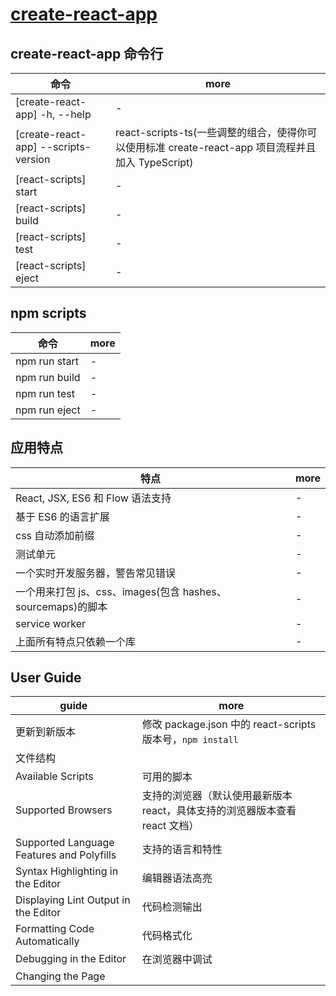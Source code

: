# [create-react-app](https://github.com/facebook/create-react-app)

## create-react-app 命令行

| 命令                                 | more                                                                                              |
| ------------------------------------ | ------------------------------------------------------------------------------------------------- |
| [create-react-app] -h, --help        | -                                                                                                 |
| [create-react-app] --scripts-version | react-scripts-ts(一些调整的组合，使得你可以使用标准 create-react-app 项目流程并且加入 TypeScript) |
| [react-scripts] start                | -                                                                                                 |
| [react-scripts] build                | -                                                                                                 |
| [react-scripts] test                 | -                                                                                                 |
| [react-scripts] eject                | -                                                                                                 |

## npm scripts

| 命令          | more |
| ------------- | ---- |
| npm run start | -    |
| npm run build | -    |
| npm run test  | -    |
| npm run eject | -    |

## 应用特点

| 特点                                                        | more |
| ----------------------------------------------------------- | ---- |
| React, JSX, ES6 和 Flow 语法支持                            | -    |
| 基于 ES6 的语言扩展                                         | -    |
| css 自动添加前缀                                            | -    |
| 测试单元                                                    | -    |
| 一个实时开发服务器，警告常见错误                            | -    |
| 一个用来打包 js、css、images(包含 hashes、sourcemaps)的脚本 | -    |
| service worker                                              | -    |
| 上面所有特点只依赖一个库                                    | -    |

## User Guide

| guide                                        | more                                                                        |
| -------------------------------------------- | --------------------------------------------------------------------------- |
| 更新到新版本                                 | 修改 package.json 中的 react-scripts 版本号，`npm install`                  |
| 文件结构                                     |                                                                             |
| Available Scripts                            | 可用的脚本                                                                  |
| Supported Browsers                           | 支持的浏览器（默认使用最新版本 react，具体支持的浏览器版本查看 react 文档） |
| Supported Language Features and Polyfills    | 支持的语言和特性                                                            |
| Syntax Highlighting in the Editor            | 编辑器语法高亮                                                              |
| Displaying Lint Output in the Editor         | 代码检测输出                                                                |
| Formatting Code Automatically                | 代码格式化                                                                  |
| Debugging in the Editor                      | 在浏览器中调试                                                              |
| Changing the Page <title>                    | 修改页面 title                                                              |
| Installing a Dependency                      | 安装依赖                                                                    |
| Importing a Component                        | 导入组件                                                                    |
| Code Splitting                               | 代码分割                                                                    |
| Adding a Stylesheet                          | 添加样式                                                                    |
| Post-Processing CSS                          | css 预处理器                                                                |
| Adding a CSS Preprocessor (Sass, Less etc.)  | 添加 css 预处理器                                                           |
| Adding Images, Fonts, and Files              | 添加 Images、Fonts、 Files                                                  |
| Using the public Folder                      | 使用 public 文件夹                                                          |
| Using Global Variables                       | 使用全局变量                                                                |
| Adding Bootstrap                             | 添加 bootstrap                                                              |
| Adding Flow                                  | 添加 Flow                                                                   |
| Adding a Router                              | 添加路由                                                                    |
| Adding Custom Environment Variables          | 添加私人环境变量                                                            |
| Can I Use Decorators?                        | 是否可以使用装饰器                                                          |
| Fetching Data with AJAX Requests             | ajax 请求                                                                   |
| Integrating with an API Backend              | 整合后端接口                                                                |
| Proxying API Requests in Development         | 代理接口请求                                                                |
| Using HTTPS in Development                   | 在开发中使用 https                                                          |
| Generating Dynamic <meta> Tags on the Server | 动态生成 <meta> 标签                                                        |
| Pre-Rendering into Static HTML Files         | 提前渲染静态 html 文件                                                      |
| Running Tests                                | 运行测试                                                                    |
| Debugging Tests                              | 调试测试                                                                    |
| Developing Components in Isolation           | 组件隔离开发                                                                |
| Publishing Components to npm                 | 发布组件到 npm                                                              |
| Making a Progressive Web App                 | 制作渐进 web app                                                            |
| Analyzing the Bundle Size                    | 分析包的大小                                                                |
| Deployment                                   | 配置                                                                        |
| Advanced Configuration                       | 高级配置                                                                    |
| Troubleshooting                              | 故障排除                                                                    |
